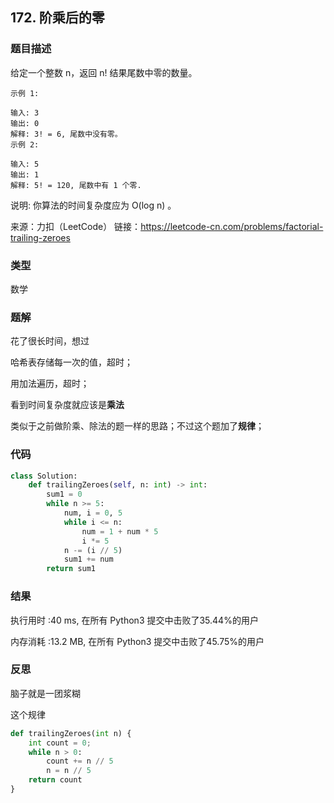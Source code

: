 ## 172. 阶乘后的零



### 题目描述

给定一个整数 n，返回 n! 结果尾数中零的数量。

```
示例 1:

输入: 3
输出: 0
解释: 3! = 6, 尾数中没有零。
示例 2:

输入: 5
输出: 1
解释: 5! = 120, 尾数中有 1 个零.
```


说明: 你算法的时间复杂度应为 O(log n) 。

来源：力扣（LeetCode）
链接：https://leetcode-cn.com/problems/factorial-trailing-zeroes



### 类型

数学



### 题解

花了很长时间，想过

哈希表存储每一次的值，超时；

用加法遍历，超时；

看到时间复杂度就应该是**乘法**

类似于之前做阶乘、除法的题一样的思路；不过这个题加了**规律**；



### 代码

```python
class Solution:
    def trailingZeroes(self, n: int) -> int:
    	sum1 = 0
    	while n >= 5:
    		num, i = 0, 5
    		while i <= n:
    			num = 1 + num * 5
    			i *= 5
    		n -= (i // 5)
    		sum1 += num
    	return sum1
```



### 结果

执行用时 :40 ms, 在所有 Python3 提交中击败了35.44%的用户

内存消耗 :13.2 MB, 在所有 Python3 提交中击败了45.75%的用户



### 反思

脑子就是一团浆糊

这个规律

```python
def trailingZeroes(int n) {
    int count = 0;
    while n > 0:
        count += n // 5
        n = n // 5
    return count
}
```

